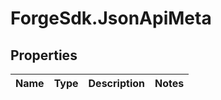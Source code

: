 # ForgeSdk.JsonApiMeta

## Properties
Name | Type | Description | Notes
------------ | ------------- | ------------- | -------------


